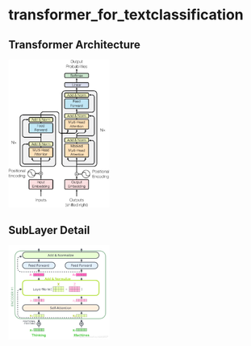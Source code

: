 # transformer_for_textclassification

## Transformer Architecture
<img src="imgs/trans_structure.png" width="200" />

## SubLayer Detail
<img src="imgs/sublayer.png" width="200" />
